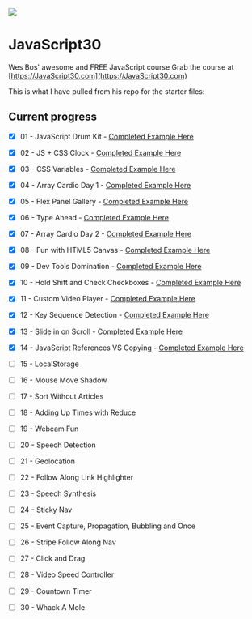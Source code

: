![](https://javascript30.com/images/JS3-social-share.png)

# JavaScript30

Wes Bos' awesome and FREE JavaScript course Grab the course at [https://JavaScript30.com](https://JavaScript30.com)

This is what I have pulled from his repo for the starter files:

## Current progress

- [x] 01 - JavaScript Drum Kit - [Completed Example Here](https://spences10.github.io/JavaScript30/src/01%20-%20JavaScript%20Drum%20Kit/) 
- [x] 02 - JS + CSS Clock - [Completed Example Here](https://spences10.github.io/JavaScript30/src/02%20-%20JS%20%2B%20CSS%20Clock/)
- [x] 03 - CSS Variables - [Completed Example Here](https://spences10.github.io/JavaScript30/src/03%20-%20CSS%20Variables/)
- [x] 04 - Array Cardio Day 1 - [Completed Example Here](https://spences10.github.io/JavaScript30/src/04%20-%20Array%20Cardio%20Day%201/)
- [x] 05 - Flex Panel Gallery - [Completed Example Here](https://spences10.github.io/JavaScript30/src/05%20-%20Flex%20Panel%20Gallery/)
- [x] 06 - Type Ahead - [Completed Example Here](https://spences10.github.io/JavaScript30/src/06%20-%20Type%20Ahead/)
- [x] 07 - Array Cardio Day 2 - [Completed Example Here](https://spences10.github.io/JavaScript30/src/07%20-%20Array%20Cardio%20Day%202/)
- [x] 08 - Fun with HTML5 Canvas - [Completed Example Here](https://spences10.github.io/JavaScript30/src/08%20-%20Fun%20with%20HTML5%20Canvas/)
- [x] 09 - Dev Tools Domination - [Completed Example Here](https://spences10.github.io/JavaScript30/src/09%20-%20Dev%20Tools%20Domination/)
- [x] 10 - Hold Shift and Check Checkboxes - [Completed Example Here](https://spences10.github.io/JavaScript30/src/10%20-%20Hold%20Shift%20and%20Check%20Checkboxes/)
- [x] 11 - Custom Video Player - [Completed Example Here](https://spences10.github.io/JavaScript30/src/11%20-%20Custom%20Video%20Player/)
- [x] 12 - Key Sequence Detection - [Completed Example Here](https://spences10.github.io/JavaScript30/src/12%20-%20Key%20Sequence%20Detection/)
- [x] 13 - Slide in on Scroll - [Completed Example Here](https://spences10.github.io/JavaScript30/src/13%20-%20Slide%20in%20on%20Scroll/)
- [x] 14 - JavaScript References VS Copying - [Completed Example Here](https://spences10.github.io/JavaScript30/src/14%20-%20JavaScript%20References%20VS%20Copying/)
- [ ] 15 - LocalStorage
- [ ] 16 - Mouse Move Shadow
- [ ] 17 - Sort Without Articles
- [ ] 18 - Adding Up Times with Reduce
- [ ] 19 - Webcam Fun
- [ ] 20 - Speech Detection
- [ ] 21 - Geolocation
- [ ] 22 - Follow Along Link Highlighter
- [ ] 23 - Speech Synthesis
- [ ] 24 - Sticky Nav
- [ ] 25 - Event Capture, Propagation, Bubbling and Once
- [ ] 26 - Stripe Follow Along Nav
- [ ] 27 - Click and Drag
- [ ] 28 - Video Speed Controller
- [ ] 29 - Countown Timer
- [ ] 30 - Whack A Mole

 